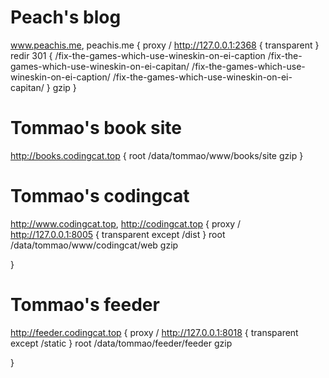 # Peach's blog

www.peachis.me, peachis.me {
proxy / http://127.0.0.1:2368 {
transparent
}
redir 301 {
/fix-the-games-which-use-wineskin-on-ei-caption /fix-the-games-which-use-wineskin-on-ei-capitan/
/fix-the-games-which-use-wineskin-on-ei-caption/ /fix-the-games-which-use-wineskin-on-ei-capitan/
}
gzip
}

# Tommao's book site

http://books.codingcat.top {
root /data/tommao/www/books/site
gzip
}

# Tommao's codingcat

http://www.codingcat.top, http://codingcat.top {
proxy / http://127.0.0.1:8005 {
transparent
except /dist
}
root /data/tommao/www/codingcat/web
gzip

}

# Tommao's feeder

http://feeder.codingcat.top {
proxy / http://127.0.0.1:8018 {
transparent
except /static
}
root /data/tommao/feeder/feeder
gzip

}
